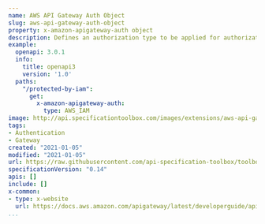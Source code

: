 ```yaml
---
name: AWS API Gateway Auth Object
slug: aws-api-gateway-auth-object
property: x-amazon-apigateway-auth object
description: Defines an authorization type to be applied for authorization of method invocations in API Gateway.
example:
  openapi: 3.0.1
  info:
    title: openapi3
    version: '1.0'
  paths:
    "/protected-by-iam":
      get:
        x-amazon-apigateway-auth:
          type: AWS_IAM  
image: http://api.specificationtoolbox.com/images/extensions/aws-api-gateway-auth-object.png
tags:
- Authentication
- Gateway
created: "2021-01-05"
modified: "2021-01-05"
url: https://raw.githubusercontent.com/api-specification-toolbox/toolbox/main/_extensions/aws-api-gateway-auth-object.md
specificationVersion: "0.14"
apis: []
include: []
x-common:
- type: x-website
  url: https://docs.aws.amazon.com/apigateway/latest/developerguide/api-gateway-swagger-extensions-auth.html
...
```

